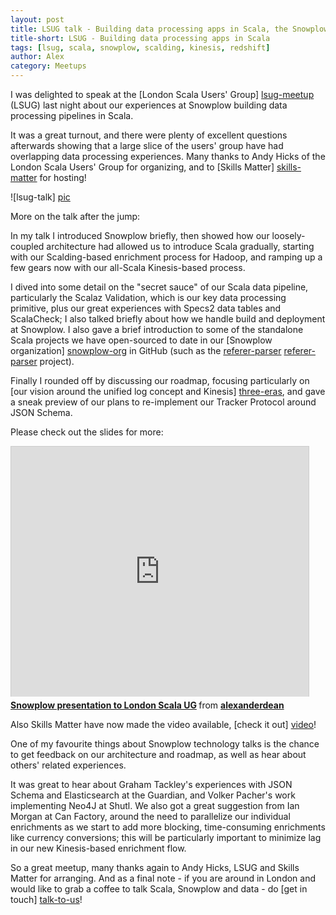```yaml
---
layout: post
title: LSUG talk - Building data processing apps in Scala, the Snowplow experience
title-short: LSUG - Building data processing apps in Scala
tags: [lsug, scala, snowplow, scalding, kinesis, redshift]
author: Alex
category: Meetups
---
```


I was delighted to speak at the [London Scala Users' Group] [lsug-meetup] (LSUG) last night about our experiences at Snowplow building data processing pipelines in Scala.

It was a great turnout, and there were plenty of excellent questions afterwards showing that a large slice of the users' group have had overlapping data processing experiences. Many thanks to Andy Hicks of the London Scala Users' Group for organizing, and to [Skills Matter] [skills-matter] for hosting!

![lsug-talk] [pic]

More on the talk after the jump:

<!--more-->

In my talk I introduced Snowplow briefly, then showed how our loosely-coupled architecture had allowed us to introduce Scala gradually, starting with our Scalding-based enrichment process for Hadoop, and ramping up a few gears now with our all-Scala Kinesis-based process.

I dived into some detail on the "secret sauce" of our Scala data pipeline, particularly the Scalaz Validation, which is our key data processing primitive, plus our great experiences with Specs2 data tables and ScalaCheck; I also talked briefly about how we handle build and deployment at Snowplow. I also gave a brief introduction to some of the standalone Scala projects we have open-sourced to date in our [Snowplow organization] [snowplow-org] in GitHub (such as the [referer-parser] [referer-parser] project).

Finally I rounded off by discussing our roadmap, focusing particularly on [our vision around the unified log concept and Kinesis] [three-eras], and gave a sneak preview of our plans to re-implement our Tracker Protocol around JSON Schema.

Please check out the slides for more:

<div class="iframe-container">
    <iframe src="http://www.slideshare.net/slideshow/embed_code/31933912" width="476" height="400" frameborder="0" marginwidth="0" marginheight="0" scrolling="no" style="border:1px solid #CCC;border-width:1px 1px 0;margin-bottom:5px" >     </iframe>
</div>

<div style="margin-bottom:5px"> <strong> <a href="http://www.slideshare.net/alexanderdean/data-processing-with-scala-the-snowplow-experience" title="Snowplow presentation to London Scala UG" target="_blank">Snowplow presentation to London Scala UG</a> </strong> from <strong><a href="http://www.slideshare.net/alexanderdean" target="_blank">alexanderdean</a></strong> </div>

Also Skills Matter have now made the video available, [check it out] [video]!

One of my favourite things about Snowplow technology talks is the chance to get feedback on our architecture and roadmap, as well as hear about others' related experiences.

It was great to hear about Graham Tackley's experiences with JSON Schema and Elasticsearch at the Guardian, and Volker Pacher's work implementing Neo4J at Shutl. We also got a great suggestion from Ian Morgan at Can Factory, around the need to parallelize our individual enrichments as we start to add more blocking, time-consuming enrichments like currency conversions; this will be particularly important to minimize lag in our new Kinesis-based enrichment flow.

So a great meetup, many thanks again to Andy Hicks, LSUG and Skills Matter for arranging. And as a final note - if you are around in London and would like to grab a coffee to talk Scala, Snowplow and data - do [get in touch] [talk-to-us]!

[lsug-meetup]: http://www.meetup.com/london-scala/
[skills-matter]: https://skillsmatter.com/
[pic]: /assets/img/blog/2014/03/lsug-talk.jpg

[snowplow-org]: https://github.com/snowplow/
[referer-parser]: https://github.com/snowplow/referer-parser
[three-eras]: /blog/2014/01/20/the-three-eras-of-business-data-processing/

[video]: https://skillsmatter.com/skillscasts/5063-building-data-processing-applications-in-scala-the-snowplow-experience#video
[talk-to-us]: https://github.com/snowplow/snowplow/wiki/Talk-to-us
